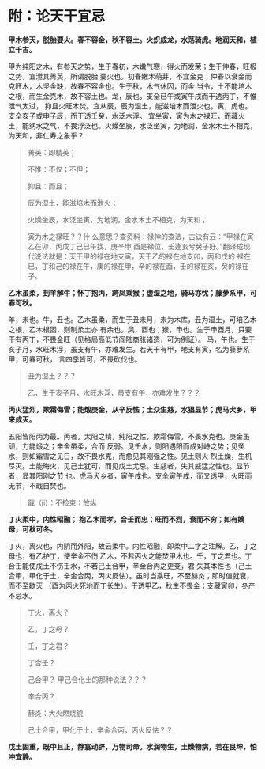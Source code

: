 附：论天干宜忌
===================================================================================
**甲木参天，脱胎要火。春不容金，秋不容土。火炽成龙，水荡骑虎。地润天和，植立千古。**

甲为纯阳之木，有参天之势，生于春初，木嫩气寒，得火而发荣；生于仲春，旺极之势，宜泄其菁英，所谓脱胎
要火也。初春嫩木萌芽，不宜金克；仲春以衰金而克旺木，木坚金缺，故春不容金也。生于秋，木气休囚，而金
当令，土不能培木之根，而生金克木，故不容土也。龙，辰也。支全已午或寅午戌而干透丙丁，不惟泄气太过，
抑且火旺木焚。宜从辰，辰为湿土，能滋培木而泄火也。寅，虎也。支全亥子或申子辰，而干透壬癸，水泛木浮。
宜坐寅，寅为木之䘵旺，而藏火土，能纳水之气，不畏浮泛也。火燥坐辰，水泛坐寅，为地润，金水木土不相克，
为天和，非仁寿之象乎？

> 菁英：即精英；
>
> 不惟：不仅；不但；
>
> 抑且：而且；
> 
> 辰为湿土，能滋培木而泄火；
>
> 火燥坐辰，水泛坐寅，为地润，金水木土不相克，为天和；
>
> 寅为木之䘵旺？？什 么意思？查资料：禄神的查法，古诀有云：“甲禄在寅乙在卯，丙戊丁己巳午找，庚辛申
> 酉是禄位，壬逢亥兮癸子好。”翻译成现代说法就是：天干甲的禄在地支寅，天干乙的禄在地支卯，丙和戊的
> 禄在巳，丁和己的禄在午，庚的禄在申，辛的禄在酉，壬的禄在亥，癸的禄在子。

**乙木虽柔，刲羊解牛；怀丁抱丙，跨凤乘猴；虚湿之地，骑马亦忧；藤萝系甲，可春可秋。**

羊，未也。牛，丑也。乙木虽柔，而生于丑未月，未为木库，丑为湿土，可培乙木之根，乙木根固，则制柔土亦
有余也。凤，酉也；猴，申也。生于申酉月，只要干有丙丁，不畏金旺（见格局高低节阎陆商张诸造，可为例证）。
马，午也。生于亥子月，水旺木浮，虽支有午，亦难发生。若天干有甲，地支有寅，名为藤萝系甲，可春可秋，
言四季皆可，不畏砍伐也。

> 丑为湿土？？？
>
> 乙，生于亥子月，水旺木浮，虽支有午，亦难发生？？？

**丙火猛烈，欺霜侮雪；能煅庚金，从辛反怯；土众生慈，水猖显节；虎马犬乡，甲来成灭。**

五阳皆阳丙为最。丙者，太阳之精，纯阳之性，欺霜侮雪，不畏水克也。庚金虽顽，力能煅之；辛金虽柔，合而
反弱。见壬水，则阳遇阳而成对峙之势；见癸水，则如霜雪之见日，故不畏水克，而愈见其刚强之性。见土则火
烈土燥，生机尽灭。土能晦火，见己土犹可，而见戊土尤忌。生慈者，失其威猛之性也。显节者，显其阳刚之节
也。虎马犬乡者，寅午戌也。支全寅午戌，而又透甲，火旺而无节，不戢自焚也。

> 戢（ji）：不检束；放纵

**丁火柔中，内性昭融； 抱乙木而孝，合壬而忠；旺而不烈，衰而不穷；如有嫡母，可秋可冬。**

丁火，离火也，内阴而外阳，故云柔中。内性昭融，即柔中二字之注解。乙，丁之母也，有乙护丁，使辛金不伤
乙木，不若丙火之能焚甲木也。壬，丁之君也。丁合壬能使戊土不伤壬水，不若己土合甲，辛金合丙之更变，君
失其本性也（己土合甲，甲化于土，辛金合丙，丙火反怯）。虽时当乘旺，不至赫炎；即时值就衰，而不至歇灭
（酉为丙火死地而丁长生）。干透甲乙，秋生不畏金；支藏寅卯，冬产不忌水。

> 丁火，离火？
>
> 乙，丁之母？
>
> 壬，丁之君？
>
> 丁合壬？
>
> 己合甲？     甲己合化土的那种说法？？？
>
> 辛合丙？
> 
> 赫炎：大火燃烧貌
>
> 己土合甲，甲化于土，辛金合丙，丙火反怯？？

**戊土固重，既中且正，静翕动辟，万物司命。水润物生，土燥物病，若在艮坤，怕冲宜静。**